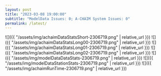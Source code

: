 ```yaml
---
layout: post
title: "2023-03-08 19:00:00"
subtitle: "ModelData Issues: 0; A-CHAIM System Issues: 0"
permalink: /latest/
---
```


![]({{ "/assets/img/achaimDataStatsShort-2306719.png" | relative_url }})
![]({{ "/assets/img/achaimDataStatsLong00-2306719.png" | relative_url }})
![]({{ "/assets/img/achaimDataStatsLong01-2306719.png" | relative_url }})
![]({{ "/assets/img/achaimDataStatsLong02-2306719.png" | relative_url }})
![]({{ "/assets/img/modelDataDataStats-2306719.png" | relative_url }})
![]({{ "/assets/img/modelDataStationStats-2306719.png" | relative_url }})
![]({{ "/assets/img/achaimRunTime-2306719.png" | relative_url }})



